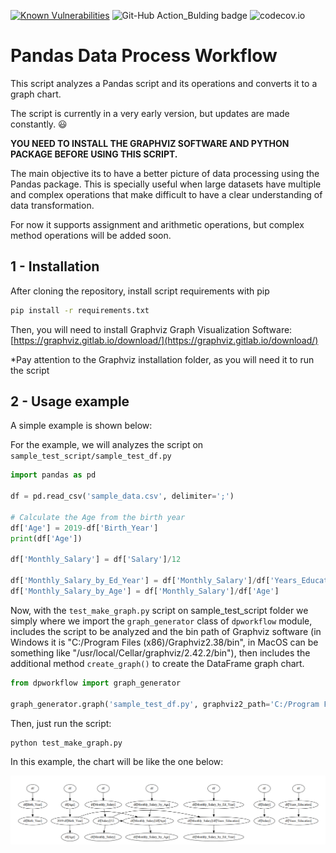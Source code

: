 [![Known Vulnerabilities](https://snyk.io/test/github/rmazzine/dataprocessworkflow/badge.svg)](https://snyk.io/test/github/rmazzine/dataprocessworkflow) ![Git-Hub Action_Bulding badge](https://github.com/rmazzine/dataprocessworkflow/workflows/Python%20application/badge.svg) ![codecov.io](https://codecov.io/github/rmazzine/dataprocessworkflow/coverage.svg?branch=master)

# Pandas Data Process Workflow

This script analyzes a Pandas script and its operations and converts it to a graph chart.

The script is currently in a very early version, but updates are made constantly. :smiley:

**YOU NEED TO INSTALL THE GRAPHVIZ SOFTWARE AND PYTHON PACKAGE BEFORE USING THIS SCRIPT.**

The main objective its to have a better picture of data processing using the Pandas package. This is specially useful when large datasets have multiple and complex operations that make difficult to have a clear understanding of data transformation. 

For now it supports assignment and arithmetic operations, but complex method operations will be added soon.

## 1 - Installation

After cloning the repository, install script requirements with pip
```bash
pip install -r requirements.txt
```
Then, you will need to install Graphviz Graph Visualization Software:
[https://graphviz.gitlab.io/download/](https://graphviz.gitlab.io/download/)

*Pay attention to the Graphviz installation folder, as you will need it to run the script

## 2 - Usage example

A simple example is shown below:

For the example, we will analyzes the script on `sample_test_script/sample_test_df.py`

```python
import pandas as pd  
  
df = pd.read_csv('sample_data.csv', delimiter=';')  
  
# Calculate the Age from the birth year  
df['Age'] = 2019-df['Birth_Year']  
print(df['Age'])  
  
df['Monthly_Salary'] = df['Salary']/12  
  
df['Monthly_Salary_by_Ed_Year'] = df['Monthly_Salary']/df['Years_Education']  
df['Monthly_Salary_by_Age'] = df['Monthly_Salary']/df['Age']
```

Now, with the `test_make_graph.py` script on sample_test_script folder we simply where we import the `graph_generator` class of `dpworkflow` module, includes the script to be analyzed and the bin path of Graphviz software (in Windows it is "C:/Program Files (x86)/Graphviz2.38/bin", in MacOS can be something like "/usr/local/Cellar/graphviz/2.42.2/bin"), then includes the additional method `create_graph()` to create the DataFrame graph chart.

```python
from dpworkflow import graph_generator

graph_generator.graph('sample_test_df.py', graphviz2_path='C:/Program Files (x86)/Graphviz2.38/bin').create_graph()
```
Then, just run the script:
```bash
python test_make_graph.py
```

In this example, the chart will be like the one below:


![Example image of script output](img/example1.png?raw=true "Output Example")
